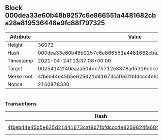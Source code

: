## Block 000dea33e60b48b9257c6e866551a4481682cba28e819536448e9fc88f797325

Attribute | Value
--- | ---
Height | 36072
Hash | 000dea33e60b48b9257c6e866551a4481682cba28e819536448e9fc88f797325
Timestamp | 2021-04-24T13:37:08+00:00
Target | 00254142f49eaaa504dc75712e8378ad5316cbcead634704b3734b6271167cc4
Merke root | 4fbeb44e45b5e625d21d41673caf9d7fbfdccc4e9259824fa684c7cebf1d4847
Nonce | 2160878330

```

```

### Transactions

Hash | Amount
--- | ---
[4fbeb44e45b5e625d21d41673caf9d7fbfdccc4e9259824fa684c7cebf1d4847](4fbeb44e45b5e625d21d41673caf9d7fbfdccc4e9259824fa684c7cebf1d4847.md) | 10.00000000 SKEPTI 
